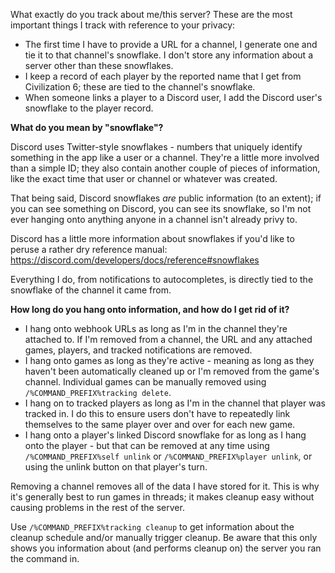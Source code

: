 What exactly do you track about me/this server?
These are the most important things I track with reference to your privacy:

* The first time I have to provide a URL for a channel, I generate one and tie it to that channel's snowflake. I don't store any information about a server other than these snowflakes.
* I keep a record of each player by the reported name that I get from Civilization 6; these are tied to the channel's snowflake.
* When someone links a player to a Discord user, I add the Discord user's snowflake to the player record.

**What do you mean by "snowflake"?**

Discord uses Twitter-style snowflakes - numbers that uniquely identify something in the app like a user or a channel. They're a little more involved than a simple ID; they also contain another couple of pieces of information, like the exact time that user or channel or whatever was created.

That being said, Discord snowflakes _are_ public information (to an extent); if you can see something on Discord, you can see its snowflake, so I'm not ever hanging onto anything anyone in a channel isn't already privy to.

Discord has a little more information about snowflakes if you'd like to peruse a rather dry reference manual: https://discord.com/developers/docs/reference#snowflakes

Everything I do, from notifications to autocompletes, is directly tied to the snowflake of the channel it came from.

**How long do you hang onto information, and how do I get rid of it?**

* I hang onto webhook URLs as long as I'm in the channel they're attached to. If I'm removed from a channel, the URL and any attached games, players, and tracked notifications are removed.
* I hang onto games as long as they're active - meaning as long as they haven't been automatically cleaned up or I'm removed from the game's channel. Individual games can be manually removed using `/%COMMAND_PREFIX%tracking delete`.
* I hang on to tracked players as long as I'm in the channel that player was tracked in. I do this to ensure users don't have to repeatedly link themselves to the same player over and over for each new game.
* I hang onto a player's linked Discord snowflake for as long as I hang onto the player - but that can be removed at any time using `/%COMMAND_PREFIX%self unlink` or `/%COMMAND_PREFIX%player unlink`, or using the unlink button on that player's turn.

Removing a channel removes all of the data I have stored for it. This is why it's generally best to run games in threads; it makes cleanup easy without causing problems in the rest of the server.

Use `/%COMMAND_PREFIX%tracking cleanup` to get information about the cleanup schedule and/or manually trigger cleanup. Be aware that this only shows you information about (and performs cleanup on) the server you ran the command in.